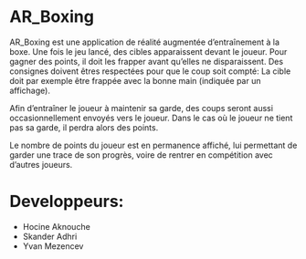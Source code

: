 # AR_Boxing

AR_Boxing est une application de réalité augmentée d’entraînement à la boxe. Une fois le jeu lancé, des cibles apparaissent devant le joueur. Pour gagner des points, il doit les frapper avant qu’elles ne disparaissent. Des consignes doivent êtres respectées pour que le coup soit compté: La cible doit par exemple être frappée avec la bonne main (indiquée par un affichage).

Afin d’entraîner le joueur à maintenir sa garde, des coups seront aussi occasionnellement  envoyés vers le joueur. Dans le cas où le joueur ne tient pas sa garde, il perdra alors des points.

Le nombre de points du joueur est en permanence affiché, lui permettant de garder une trace de son progrès, voire de rentrer en compétition avec d’autres joueurs.

# Developpeurs: 

* Hocine Aknouche
* Skander Adhri
* Yvan Mezencev
